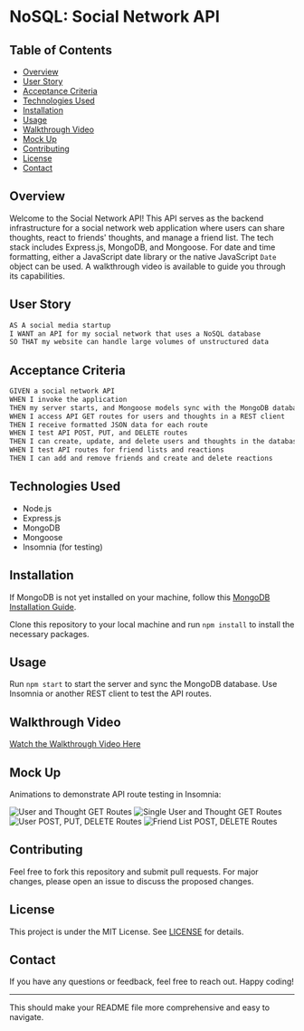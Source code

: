 # NoSQL: Social Network API

## Table of Contents
- [Overview](#overview)
- [User Story](#user-story)
- [Acceptance Criteria](#acceptance-criteria)
- [Technologies Used](#technologies-used)
- [Installation](#installation)
- [Usage](#usage)
- [Walkthrough Video](#walkthrough-video)
- [Mock Up](#mock-up)
- [Contributing](#contributing)
- [License](#license)
- [Contact](#contact)

## Overview

Welcome to the Social Network API! This API serves as the backend infrastructure for a social network web application where users can share thoughts, react to friends' thoughts, and manage a friend list. The tech stack includes Express.js, MongoDB, and Mongoose. For date and time formatting, either a JavaScript date library or the native JavaScript `Date` object can be used. A walkthrough video is available to guide you through its capabilities.

## User Story

```md
AS A social media startup
I WANT an API for my social network that uses a NoSQL database
SO THAT my website can handle large volumes of unstructured data
```

## Acceptance Criteria

```md
GIVEN a social network API
WHEN I invoke the application
THEN my server starts, and Mongoose models sync with the MongoDB database
WHEN I access API GET routes for users and thoughts in a REST client
THEN I receive formatted JSON data for each route
WHEN I test API POST, PUT, and DELETE routes
THEN I can create, update, and delete users and thoughts in the database
WHEN I test API routes for friend lists and reactions
THEN I can add and remove friends and create and delete reactions
```

## Technologies Used

- Node.js
- Express.js
- MongoDB
- Mongoose
- Insomnia (for testing)

## Installation

If MongoDB is not yet installed on your machine, follow this [MongoDB Installation Guide](https://coding-boot-camp.github.io/full-stack/mongodb/how-to-install-mongodb).

Clone this repository to your local machine and run `npm install` to install the necessary packages.

## Usage

Run `npm start` to start the server and sync the MongoDB database. Use Insomnia or another REST client to test the API routes.

## Walkthrough Video

[Watch the Walkthrough Video Here](https://your-walkthrough-video-link.com)

## Mock Up

Animations to demonstrate API route testing in Insomnia:

![User and Thought GET Routes](./Assets/18-nosql-homework-demo-01.gif)
![Single User and Thought GET Routes](./Assets/18-nosql-homework-demo-02.gif)
![User POST, PUT, DELETE Routes](./Assets/18-nosql-homework-demo-03.gif)
![Friend List POST, DELETE Routes](./Assets/18-nosql-homework-demo-04.gif)

## Contributing

Feel free to fork this repository and submit pull requests. For major changes, please open an issue to discuss the proposed changes.

## License

This project is under the MIT License. See [LICENSE](./LICENSE) for details.

## Contact

If you have any questions or feedback, feel free to reach out. Happy coding!

---

This should make your README file more comprehensive and easy to navigate.